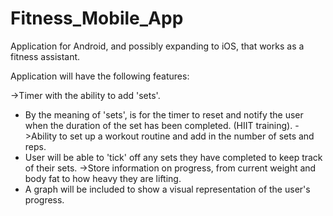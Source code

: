 # Fitness_Mobile_App
Application for Android, and possibly expanding to iOS, that works as a fitness assistant.

Application will have the following features:

->Timer with the ability to add 'sets'.
  - By the meaning of 'sets', is for the timer to reset and notify the user when the duration of the set has been completed. (HIIT training).
->Ability to set up a workout routine and add in the number of sets and reps. 
  - User will be able to 'tick' off any sets they have completed to keep track of their sets.
->Store information on progress, from current weight and body fat to how heavy they are lifting.
  - A graph will be included to show a visual representation of the user's progress.
